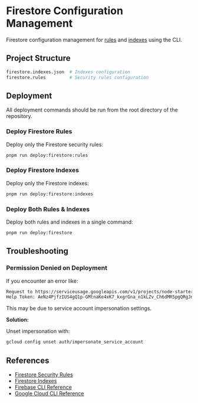 # Firestore Configuration Management

Firestore configuration management for [rules](https://firebase.google.com/docs/firestore/security/get-started#use_the_cli) and [indexes](https://firebase.google.com/docs/firestore/query-data/indexing#use_the_firebase_cli) using the CLI.

## Project Structure

```bash
firestore.indexes.json  # Indexes configuration
firestore.rules         # Security rules configuration
```

## Deployment

All deployment commands should be run from the root directory of the repository.

### Deploy Firestore Rules

Deploy only the Firestore security rules:

```bash
pnpm run deploy:firestore:rules
```

### Deploy Firestore Indexes

Deploy only the Firestore indexes:

```bash
pnpm run deploy:firestore:indexes
```

### Deploy Both Rules & Indexes

Deploy both rules and indexes in a single command:

```bash
pnpm run deploy:firestore
```

## Troubleshooting

### Permission Denied on Deployment

If you encounter an error like:

```bash
Request to https://serviceusage.googleapis.com/v1/projects/node-starter-project-dev/services/cloudfunctions.googleapis.com had HTTP Error: 403, Permission denied to get service [cloudfunctions.googleapis.com]
Help Token: AeNz4PjfzIUS4gQ1p-GMtnaKe4xK7_kxgrGna_n1kLZv_Ch6dMR5pgQRgJnQocnfuBg0gWg6ncldOaLIU6w4OGzin6RdL-GkA7MwiQAr95zls-wc
```

This may be due to service account impersonation settings.

**Solution:**

Unset impersonation with:

```bash
gcloud config unset auth/impersonate_service_account
```

## References

- [Firestore Security Rules](https://firebase.google.com/docs/firestore/security/get-started)
- [Firestore Indexes](https://firebase.google.com/docs/firestore/query-data/indexing)
- [Firebase CLI Reference](https://firebase.google.com/docs/cli)
- [Google Cloud CLI Reference](https://cloud.google.com/sdk/gcloud)
